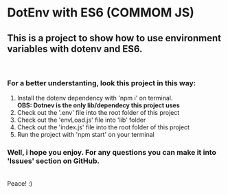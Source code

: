 # DotEnv with ES6 (COMMOM JS)

## This is a project to show how to use environment variables with dotenv and ES6.

<br/>

### For a better understanting, look this project in this way:

<ol>
    <li>Install the dotenv dependency with 'npm i' on terminal.<br/>
    <strong>OBS: Dotnev is the only lib/dependecy this project uses</strong></li>
    <li>Check out the '.env' file into the root folder of this project</li>
    <li>Check out the 'envLoad.js' file into 'lib' folder</li>
    <li>Check out the 'index.js' file into the root folder of this project</li>
    <li>Run the project with 'npm start' on your terminal</li>
</ol>

### Well, i hope you enjoy. For any questions you can make it into 'Issues' section on GitHub.
<br/> Peace! :)